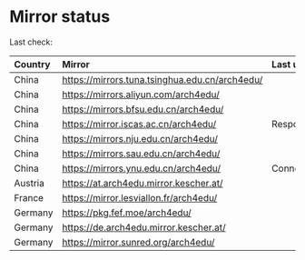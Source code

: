 <script src="./time.js"></script>
# Mirror status
Last check: <script type="text/javascript">localize(1685826861.9181097);</script>

|Country|Mirror|Last update|
|:------|:-----|:----------|
|China|https://mirrors.tuna.tsinghua.edu.cn/arch4edu/|<script type="text/javascript">localize(1685816979);</script>|
|China|https://mirrors.aliyun.com/arch4edu/|<script type="text/javascript">localize(1685644418);</script>|
|China|https://mirrors.bfsu.edu.cn/arch4edu/|<script type="text/javascript">localize(1685773810);</script>|
|China|https://mirror.iscas.ac.cn/arch4edu/|Response 404|
|China|https://mirrors.nju.edu.cn/arch4edu/|<script type="text/javascript">localize(1685730646);</script>|
|China|https://mirrors.sau.edu.cn/arch4edu/|<script type="text/javascript">localize(1673850842);</script>|
|China|https://mirrors.ynu.edu.cn/arch4edu/|ConnectTimeout|
|Austria|https://at.arch4edu.mirror.kescher.at/|<script type="text/javascript">localize(1685773810);</script>|
|France|https://mirror.lesviallon.fr/arch4edu/|<script type="text/javascript">localize(1685773810);</script>|
|Germany|https://pkg.fef.moe/arch4edu/|<script type="text/javascript">localize(1685773810);</script>|
|Germany|https://de.arch4edu.mirror.kescher.at/|<script type="text/javascript">localize(1685773810);</script>|
|Germany|https://mirror.sunred.org/arch4edu/|<script type="text/javascript">localize(1685773810);</script>|

<script src="./tablefilter/tablefilter.js"></script>
<script src="./table.js"></script>